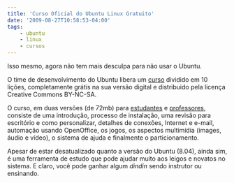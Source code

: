 ```yaml
---
title: 'Curso Oficial do Ubuntu Linux Gratuito'
date: '2009-08-27T10:58:53-04:00'
tags:
    - ubuntu
    - linux
    - cursos
---
```


Isso mesmo, agora não tem mais desculpa para não usar o Ubuntu.

O time de desenvolvimento do Ubuntu libera um [curso](https://wiki.ubuntu.com/Training) dividido em 10 lições, completamente grátis na sua versão digital e distribuido pela licença Creative Commons BY-NC-SA.

O curso, em duas versões (de 72mb) para [estudantes](https://wiki.ubuntu.com/Training?action=AttachFile&do=get&target=student.pdf) e [professores](https://wiki.ubuntu.com/Training?action=AttachFile&do=get&target=instructor.pdf), consiste de uma introdução, processo de instalação, uma revisão para escritório e como personalizar, detalhes de conexões, Internet e e-mail, automação usando OpenOffice, os jogos, os aspectos multimídia (images, áudio e vídeo), o sistema de ajuda e finalmente o particionamento.

Apesar de estar desatualizado quanto a versão do Ubuntu (8.04), ainda sim, é uma ferramenta de estudo que pode ajudar muito aos leigos e novatos no sistema. E claro, você pode ganhar algum *dindin* sendo instrutor ou ensinando.
